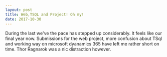 ```yaml
---
layout: post
title: Web,TSQL and Project! Oh my!
date: 2017-10-30
---
```


During the last we've the pace has stepped up considerably. It feels like our final year now. Submissions for the web project, more confusion about TSql and working way on microsoft dyanamics 365 have left me rather short on time. Thor Ragnarok was a nic distraction however.
